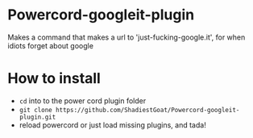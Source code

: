 # Powercord-googleit-plugin

Makes a command that makes a url to 'just-fucking-google.it', for when idiots forget about google


# How to install

- `cd` into to the power cord plugin folder
- `git clone https://github.com/ShadiestGoat/Powercord-googleit-plugin.git`
- reload powercord or just load missing plugins, and tada!
